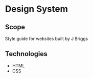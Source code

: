 # Design System

## Scope

Style guide for websites built by J Briggs

## Technologies

+ HTML
+ CSS